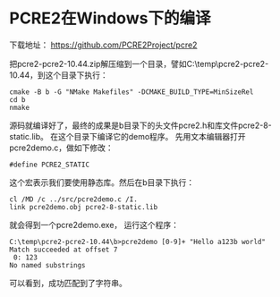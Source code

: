 # PCRE2在Windows下的编译

下载地址：
https://github.com/PCRE2Project/pcre2

把pcre2-pcre2-10.44.zip解压缩到一个目录，譬如C:\temp\pcre2-pcre2-10.44，到这个目录下执行：
```
cmake -B b -G "NMake Makefiles" -DCMAKE_BUILD_TYPE=MinSizeRel
cd b
nmake
```
源码就编译好了，最终的成果是b目录下的头文件pcre2.h和库文件pcre2-8-static.lib。 在这个目录下编译它的demo程序。 先用文本编辑器打开pcre2demo.c，做如下修改：
```
#define PCRE2_STATIC 
```
这个宏表示我们要使用静态库。然后在b目录下执行：

```
cl /MD /c ../src/pcre2demo.c /I.
link pcre2demo.obj pcre2-8-static.lib
```
就会得到一个pcre2demo.exe， 运行这个程序：
```
C:\temp\pcre2-pcre2-10.44\b>pcre2demo [0-9]+ "Hello a123b world"
Match succeeded at offset 7
 0: 123
No named substrings
```
可以看到，成功匹配到了字符串。

